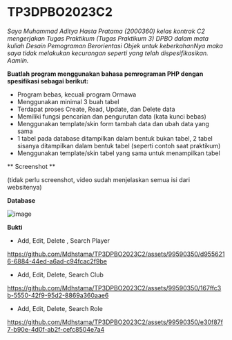 # TP3DPBO2023C2

*Saya Muhammad Aditya Hasta Pratama (2000360) kelas kontrak C2 mengerjakan Tugas Praktikum (Tugas Praktikum 3) DPBO dalam mata kuliah Desain Pemograman 
Berorientasi Objek untuk keberkahanNya maka saya tidak melakukan kecurangan seperti yang telah dispesifikasikan. Aamiin.*

**Buatlah program menggunakan bahasa pemrograman PHP dengan spesifikasi sebagai berikut:**

- Program bebas, kecuali program Ormawa
- Menggunakan minimal 3 buah tabel
- Terdapat proses Create, Read, Update, dan Delete data
- Memiliki fungsi pencarian dan pengurutan data (kata kunci bebas)
- Menggunakan template/skin form tambah data dan ubah data yang sama
- 1 tabel pada database ditampilkan dalam bentuk bukan tabel, 2 tabel sisanya ditampilkan dalam bentuk tabel (seperti contoh saat praktikum)
- Menggunakan template/skin tabel yang sama untuk menampilkan tabel

** Screenshot **

(tidak perlu screenshot, video sudah menjelaskan semua isi dari websitenya)

**Database**

![image](https://github.com/Mdhstama/TP3DPBO2023C2/assets/99590350/3ccdfc0b-24be-49a6-8218-f49403bbad0d)

**Bukti**

- Add, Edit, Delete , Search Player

https://github.com/Mdhstama/TP3DPBO2023C2/assets/99590350/d9556216-6884-44ed-a6ad-c94fcac2f9be

- Add, Edit, Delete, Search Club

https://github.com/Mdhstama/TP3DPBO2023C2/assets/99590350/167ffc3b-5550-42f9-95d2-8869a360aae6

- Add, Edit, Delete, Search Role

https://github.com/Mdhstama/TP3DPBO2023C2/assets/99590350/e30f87f7-b90e-4d0f-ab2f-cefc8504e7a4

